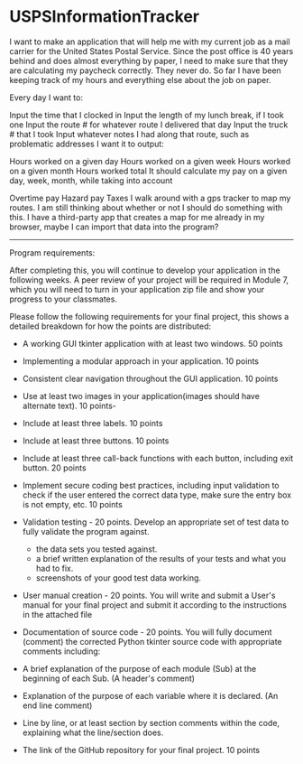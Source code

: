 # USPSInformationTracker

I want to make an application that will help me with my current job as a mail carrier for the United States Postal Service. Since the post office is 40 years behind and does almost everything by paper, I need to make sure that they are calculating my paycheck correctly. They never do. So far I have been keeping track of my hours and everything else about the job on paper.

Every day I want to:

Input the time that I clocked in
Input the length of my lunch break, if I took one
Input the route # for whatever route I delivered that day
Input the truck # that I took
Input whatever notes I had along that route, such as problematic addresses 
I want it to output:

Hours worked on a given day
Hours worked on a given week
Hours worked on a given month
Hours worked total
It should calculate my pay on a given day, week, month, while taking into account 

Overtime pay
Hazard pay
Taxes
I walk around with a gps tracker to map my routes. I am still thinking about whether or not I should do something with this. I have a third-party app that creates a map for me already in my browser, maybe I can import that data into the program?

------------------------------------------------------------------------------------------------

Program requirements:

After completing this, you will continue to develop your application in the following weeks. A peer review of your project will be required in Module 7, which you will need to turn in your application zip file and show your progress to your classmates. 

Please follow the following requirements for your final project, this shows a detailed breakdown for how the points are distributed:  

- A working GUI tkinter application with at least two windows.   50 points
  
- Implementing a modular approach in your application. 10 points
  
- Consistent clear navigation throughout the GUI application.   10 points
 
- Use at least two images in your application(images should have alternate text).  10 points-
  
- Include at least three labels. 10 points
  
- Include at least three buttons. 10 points
  
- Include at least three call-back functions with each button, including exit button. 20 points
  
- Implement secure coding best practices, including input validation to check if the user entered the correct data type, make sure the entry box is not empty, etc.   10 points
  
- Validation testing - 20 points.  Develop an appropriate set of test data to fully validate the program against.


  - the data sets you tested against.
  - a brief written explanation of the results of your tests and what you had to fix.
  - screenshots of your good test data working.

- User manual creation - 20 points.  You will write and submit a User's manual for your final project and submit it according to the instructions in the attached file
  
- Documentation of source code - 20 points.  You will fully document (comment) the corrected Python tkinter source code with appropriate comments including:
  
- A brief explanation of the purpose of each module (Sub) at the beginning of each Sub. (A header's comment)
  
- Explanation of the purpose of each variable where it is declared. (An end line comment)

- Line by line, or at least section by section comments within the code, explaining what the line/section does.
  
- The link of the GitHub repository for your final project. 10 points

